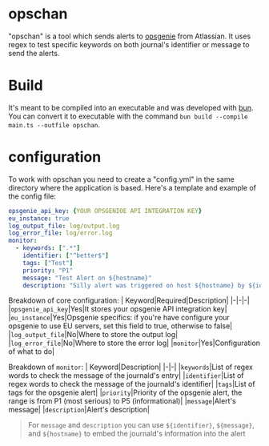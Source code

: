 # opschan

"opschan" is a tool which sends alerts to [opsgenie](https://www.atlassian.com/software/opsgenie) from Atlassian. It uses regex to test specific keywords on both journal's identifier or message to send the alerts. 

# Build

It's meant to be compiled into an executable and was developed with [bun](https://bun.sh/). You can convert it to executable with the command ``bun build --compile main.ts --outfile opschan``.

# configuration
To work with opschan you need to create a "config.yml" in the same directory where the application is based. Here's a template and example of the config file:
```yaml
opsgenie_api_key: {YOUR OPSGENIOE API INTEGRATION KEY}
eu_instance: true
log_output_file: log/output.log
log_error_file: log/error.log
monitor:
  - keywords: [".*"]
    identifier: ["^better$"]
    tags: ["Test"]
    priority: "P1"
    message: "Test Alert on ${hostname}"
    description: "Silly alert was triggered on host ${hostname} by ${identifier}\n\n${message}"
```

Breakdown of core configuration:
| Keyword|Required|Description|
|-|-|-|
|``opsgenie_api_key``|Yes|It stores your opsgenie API integration key|
|``eu_instance``|Yes|Opsgenie specifics: if you're have configure your opsgenie to use EU servers, set this field to true, otherwise to false|
|``log_output_file``|No|Where to store the output log|
|``log_error_file``|No|Where to store the error log|
|``monitor``|Yes|Configuration of what to do|

Breakdown of ``monitor``:
| Keyword|Description|
|-|-|
|``keywords``|List of regex words to check the message of the journald's entry|
|``identifier``|List of regex words to check the message of the journald's identifier|
|``tags``|List of tags for the opsgenie alert|
|``priority``|Priority of the opsgenie alert, the range is from P1 (most serious) to P5 (informational)|
|``message``|Alert's message|
|``description``|Alert's description|
>For ``message`` and ``description`` you can use ``${identifier}``, ``${message}``, and ``${hostname}`` to embed the journald's information into the alert

